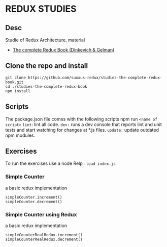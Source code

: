 # REDUX STUDIES

## Desc
Studie of Redux Architecture, material
- [The complete Redux Book (Dinkevich & Gelman)](https://leanpub.com/redux-book)

## Clone the repo and install
```
git clone https://github.com/suxxus-redux/studies-the-complete-redux-book.git
cd ./studies-the-complete-redux-book
npm install

```
## Scripts
The package.json file comes with the following scripts
npm run `<name of script>`
`lint`: lint all code.
`dev:` runs a dev console that reports lint and unit tests and start watching for changes at *.js files.
`update:` update outdated npm modules.

 ## Exercises
 To run the exercises use a node Relp
 `.load index.js`

 ### Simple Counter
 a basic redux implementation
 ```
 simpleCounter.increment()
 simpleCounter.decrement()

 ```
### Simple Counter using Redux
 a basic redux implementation
 ```
 simpleCounterRealRedux.increment()
 simpleCounterRealRedux.decrement()

 ```


